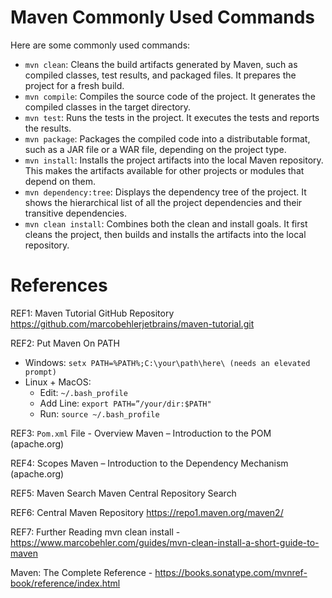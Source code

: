 # Maven Commonly Used Commands
Here are some commonly used commands:
- `mvn clean`: Cleans the build artifacts generated by Maven, such as compiled classes, test results, and packaged files. It prepares the project for a fresh build.
- `mvn compile`: Compiles the source code of the project. It generates the compiled classes in the target directory.
- `mvn test`: Runs the tests in the project. It executes the tests and reports the results.
- `mvn package`: Packages the compiled code into a distributable format, such as a JAR file or a WAR file, depending on the project type.
- `mvn install`: Installs the project artifacts into the local Maven repository. This makes the artifacts available for other projects or modules that depend on them.
- `mvn dependency:tree`: Displays the dependency tree of the project. It shows the hierarchical list of all the project dependencies and their transitive dependencies.
- `mvn clean install`: Combines both the clean and install goals. It first cleans the project, then builds and installs the artifacts into the local repository.


# References
REF1: Maven Tutorial GitHub Repository
https://github.com/marcobehlerjetbrains/maven-tutorial.git

REF2: Put Maven On PATH
- Windows: `setx PATH=%PATH%;C:\your\path\here\ (needs an elevated prompt)`
- Linux + MacOS:
  - Edit: `~/.bash_profile`
  - Add Line: `export PATH=”/your/dir:$PATH"`
  - Run: `source ~/.bash_profile`

REF3: `Pom.xml` File - Overview
Maven – Introduction to the POM (apache.org)

REF4: Scopes
Maven – Introduction to the Dependency Mechanism (apache.org)

REF5: Maven Search
Maven Central Repository Search

REF6: Central Maven Repository
https://repo1.maven.org/maven2/

REF7: Further Reading
mvn clean install - https://www.marcobehler.com/guides/mvn-clean-install-a-short-guide-to-maven

Maven: The Complete Reference - https://books.sonatype.com/mvnref-book/reference/index.html


